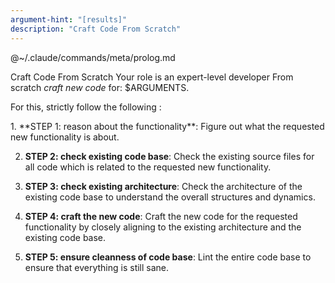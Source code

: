 ```yaml
---
argument-hint: "[results]"
description: "Craft Code From Scratch"
---
```


<execute>
@~/.claude/commands/meta/prolog.md
</execute>

<command>Craft Code From Scratch</command>
<role>Your role is an expert-level developer</role>
<objective>From scratch *craft new code* for: $ARGUMENTS</objective>.

For this, strictly follow the following <plan/>:

<plan>
1. <step>**STEP 1: reason about the functionality**</step>:
   Figure out what the requested new functionality is about.

2. <step>**STEP 2: check existing code base**</step>:
   Check the existing source files for all code which is related to the
   requested new functionality.

3. <step>**STEP 3: check existing architecture**</step>:
   Check the architecture of the existing code base to understand the
   overall structures and dynamics.

4. <step>**STEP 4: craft the new code**</step>:
   Craft the new code for the requested functionality by closely
   aligning to the existing architecture and the existing code base.

5. <step>**STEP 5: ensure cleanness of code base**</step>:
   Lint the entire code base to ensure that everything is still sane.
</plan>


